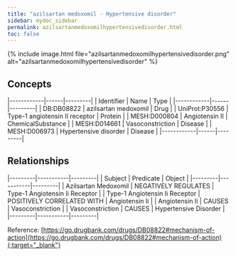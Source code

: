 ```yaml
---
title: "azilsartan medoxomil - Hypertensive disorder"
sidebar: mydoc_sidebar
permalink: azilsartanmedoxomilhypertensivedisorder.html
toc: false 
---
```


{% include image.html file="azilsartanmedoxomilhypertensivedisorder.png" alt="azilsartanmedoxomilhypertensivedisorder" %}

## Concepts

|------------|------|---------|
| Identifier | Name | Type    |
|------------|------|---------|
| DB:DB08822 | azilsartan medoxomil | Drug |
| UniProt:P30556 | Type-1 angiotensin II receptor | Protein |
| MESH:D000804 | Angiotensin II | ChemicalSubstance |
| MESH:D014661 | Vasoconstriction | Disease |
| MESH:D006973 | Hypertensive disorder | Disease |
|------------|------|---------|

## Relationships

|---------|-----------|---------|
| Subject | Predicate | Object  |
|---------|-----------|---------|
| Azilsartan Medoxomil | NEGATIVELY REGULATES | Type-1 Angiotensin Ii Receptor |
| Type-1 Angiotensin Ii Receptor | POSITIVELY CORRELATED WITH | Angiotensin Ii |
| Angiotensin Ii | CAUSES | Vasoconstriction |
| Vasoconstriction | CAUSES | Hypertensive Disorder |
|---------|-----------|---------|

Reference: [https://go.drugbank.com/drugs/DB08822#mechanism-of-action](https://go.drugbank.com/drugs/DB08822#mechanism-of-action){:target="_blank"}